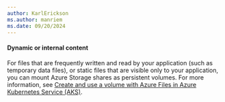 ```yaml
---
author: KarlErickson
ms.author: manriem
ms.date: 09/20/2024
---
```


#### Dynamic or internal content

For files that are frequently written and read by your application (such as temporary data files), or static files that are visible only to your application, you can mount Azure Storage shares as persistent volumes. For more information, see [Create and use a volume with Azure Files in Azure Kubernetes Service (AKS)](/azure/aks/azure-csi-files-storage-provision).
